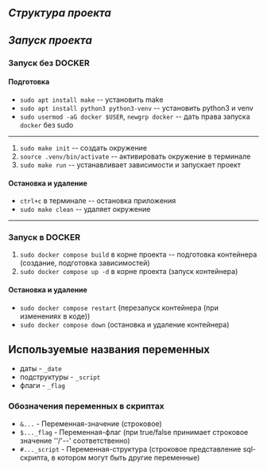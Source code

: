 ## ***Структура проекта***

## ***Запуск проекта***
### Запуск без **DOCKER**
#### Подготовка
- `sudo apt install make` -- установить make
- `sudo apt install python3 python3-venv` -- установить python3 и venv
- `sudo usermod -aG docker $USER`, `newgrp docker` -- дать права запуска `docker` без sudo
---
1. `sudo make init` -- cоздать окружение
2. `source .venv/bin/activate` -- активировать окружение в терминале
3. `sudo make run` -- устанавливает зависимости и запускает проект
#### Остановка и удаление
- `ctrl+c` в терминале -- остановка приложения
- `sudo make clean` -- удаляет окружение
---
### Запуск в **DOCKER** 
1. `sudo docker compose build` в корне проекта -- подготовка контейнера (создание, подготовка зависимостей)
2. `sudo docker compose up -d` в корне проекта (запуск контейнера)
#### Остановка и удаление
- `sudo docker compose restart` (перезапуск контейнера (при изменениях в коде))
- `sudo docker compose down` (остановка и удаление контейнера)

## Используемые названия переменных
- даты - `_date`
- подструктуры - `_script`
- флаги - `_flag`
### Обозначения переменных в скриптах
- `&...` - Переменная-значение (строковое)
- `$..._flag` - Переменная-флаг (при true/false принимает строковое значение ''/'--' соответственно)
- `#..._script` - Переменная-структура (строковое представление sql-скрипта, в котором могут быть другие переменные)